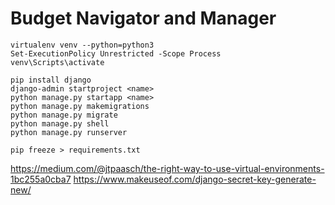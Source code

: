 # Budget Navigator and Manager

```
virtualenv venv --python=python3
Set-ExecutionPolicy Unrestricted -Scope Process
venv\Scripts\activate
```

```
pip install django
django-admin startproject <name>
python manage.py startapp <name>
python manage.py makemigrations
python manage.py migrate
python manage.py shell
python manage.py runserver
```

```
pip freeze > requirements.txt
```

https://medium.com/@jtpaasch/the-right-way-to-use-virtual-environments-1bc255a0cba7
https://www.makeuseof.com/django-secret-key-generate-new/
